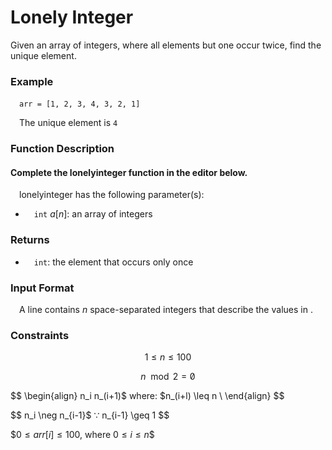# Lonely Integer

Given an array of integers, where all elements but one occur twice, find the unique element.

### Example
&emsp;`arr = [1, 2, 3, 4, 3, 2, 1]`

&emsp;The unique element is `4`

### Function Description

#### Complete the lonelyinteger function in the editor below.

&emsp;lonelyinteger has the following parameter(s):

- &emsp;`int` $a[n]$: an array of integers

### Returns
- &emsp;`int`: the element that occurs only once

### Input Format
&emsp;A line contains $n$ space-separated integers that describe the values in .

### Constraints

$$
1 \leq n \leq 100
$$

$$
n \mod 2 = \not  0
$$

$$
\begin{align}
n_i  n_(i+1)$ where: $n_(i+l) \leq n \\
\end{align}
$$

$$
n_i  \neg  n_{i-1}$ ∵ n_{i-1} \geq 1
$$

$$0 \leq arr[i] \leq 100$, where $0 \leq i \leq n$$
